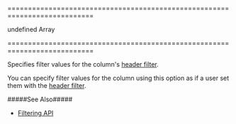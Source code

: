 <!--**
/*-------------------------------------------
    Auto-generated file. Do not modify.
-------------------------------------------

**-->
===========================================================================
<!--default-->undefined<!--/default-->
<!--type-->Array<any><!--/type-->
===========================================================================

<!--shortDescription-->
Specifies filter values for the column's [header filter]({basewidgetpath}/Configuration/headerFilter/).
<!--/shortDescription-->

<!--fullDescription-->
You can specify filter values for the column using this option as if a user set them with the [header filter]({basewidgetpath}/Configuration/headerFilter/).

#####See Also#####
- [Filtering API](/Documentation/Guide/Widgets/{WidgetName}/Filtering_and_Searching/#API)
<!--/fullDescription-->